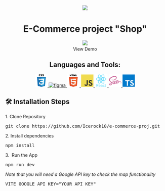 <div align="center"><img src="https://user-images.githubusercontent.com/24661681/233970667-02ee48c2-8a86-415b-8fb7-871df4b204c7.png"/></div>
<h1 align="center">E-Commerce project "Shop"</h1>
<div align="center">
<img src="https://github.com/Icerock10/e-commerce-proj/blob/main/shop.gif" width="400px"/>
<div><a https://e-commerce-petp.netlify.app">View Demo</a></div>
</div>


<h2 align="center">Languages and Tools:</h2>
<p align="center"> <a href="https://www.w3schools.com/css/" target="_blank" rel="noreferrer"> <img src="https://raw.githubusercontent.com/devicons/devicon/master/icons/css3/css3-original-wordmark.svg" alt="css3" width="40" height="40"/> </a> <a href="https://www.figma.com/" target="_blank" rel="noreferrer"> <img src="https://www.vectorlogo.zone/logos/figma/figma-icon.svg" alt="figma" width="40" height="40"/> </a> <a href="https://www.w3.org/html/" target="_blank" rel="noreferrer"> <img src="https://raw.githubusercontent.com/devicons/devicon/master/icons/html5/html5-original-wordmark.svg" alt="html5" width="40" height="40"/> </a> <a href="https://developer.mozilla.org/en-US/docs/Web/JavaScript" target="_blank" rel="noreferrer"> <img src="https://raw.githubusercontent.com/devicons/devicon/master/icons/javascript/javascript-original.svg" alt="javascript" width="40" height="40"/> </a> <a href="https://reactjs.org/" target="_blank" rel="noreferrer"> <img src="https://raw.githubusercontent.com/devicons/devicon/master/icons/react/react-original-wordmark.svg" alt="react" width="40" height="40"/> </a> <a href="https://sass-lang.com" target="_blank" rel="noreferrer"> <img src="https://raw.githubusercontent.com/devicons/devicon/master/icons/sass/sass-original.svg" alt="sass" width="40" height="40"/> </a> <a href="https://www.typescriptlang.org/" target="_blank" rel="noreferrer"> <img src="https://raw.githubusercontent.com/devicons/devicon/master/icons/typescript/typescript-original.svg" alt="typescript" width="40" height="40"/> </a> </p>

<h2>🛠️ Installation Steps </h2>
<p>1.&nbsp;Clone Repository</p>
<pre>git clone https://github.com/Icerock10/e-commerce-proj.git</pre>
<p>2.&nbsp;Install dependencies</p>
<pre>npm install</pre>
<p>3.&nbsp; Run the App</p>
<pre>npm run dev</pre>

<i>Note that you will need a Google API key to check the map functionality</i>
<pre>VITE_GOOGLE_API_KEY="YOUR_API_KEY"</pre>
